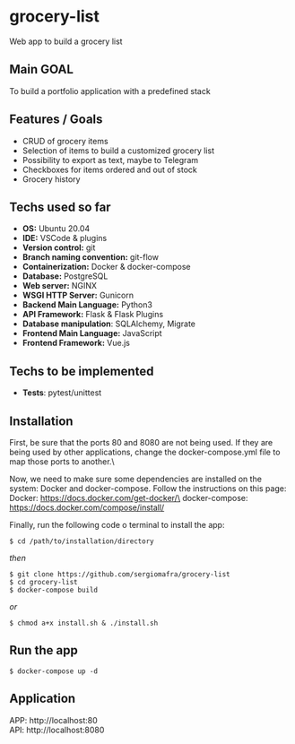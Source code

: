 # grocery-list
Web app to build a grocery list

## Main GOAL
To build a portfolio application with a predefined stack

## Features / Goals
- CRUD of grocery items
- Selection of items to build a customized grocery list
- Possibility to export as text, maybe to Telegram
- Checkboxes for items ordered and out of stock
- Grocery history

## Techs used so far
- **OS:** Ubuntu 20.04
- **IDE:** VSCode & plugins
- **Version control:** git
- **Branch naming convention:** git-flow
- **Containerization:** Docker & docker-compose
- **Database:** PostgreSQL
- **Web server:** NGINX
- **WSGI HTTP Server:** Gunicorn
- **Backend Main Language:** Python3
- **API Framework:** Flask & Flask Plugins
- **Database manipulation**: SQLAlchemy, Migrate
- **Frontend Main Language:** JavaScript
- **Frontend Framework:** Vue.js

## Techs to be implemented
- **Tests**: pytest/unittest

## Installation
First, be sure that the ports 80 and 8080 are not being used. If they are being used by other applications, change the docker-compose.yml file to map those ports to another.\

Now, we need to make sure some dependencies are installed on the system: Docker and docker-compose. Follow the instructions on this page:\
Docker: https://docs.docker.com/get-docker/\
docker-compose: https://docs.docker.com/compose/install/

Finally, run the following code o terminal to install the app:

    $ cd /path/to/installation/directory

*then*

    $ git clone https://github.com/sergiomafra/grocery-list
    $ cd grocery-list
    $ docker-compose build

*or*

    $ chmod a+x install.sh & ./install.sh

## Run the app
    $ docker-compose up -d

## Application
APP: http://localhost:80\
API: http://localhost:8080
